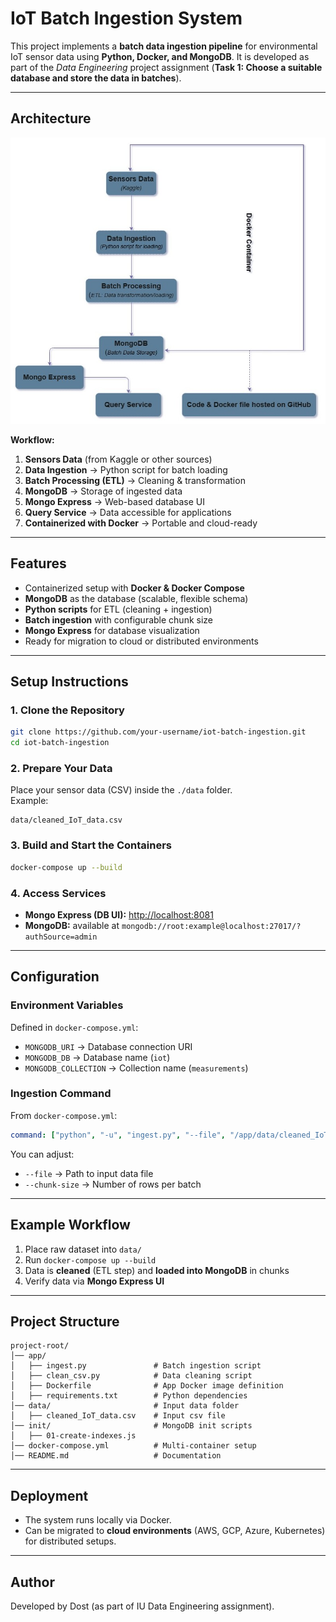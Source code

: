 # IoT Batch Ingestion System  

This project implements a **batch data ingestion pipeline** for environmental IoT sensor data using **Python, Docker, and MongoDB**. It is developed as part of the *Data Engineering* project assignment (**Task 1: Choose a suitable database and store the data in batches**).  

---

## Architecture  

![System Design](Design-perfect.jpg)  

**Workflow:**  
1. **Sensors Data** (from Kaggle or other sources)  
2. **Data Ingestion** → Python script for batch loading  
3. **Batch Processing (ETL)** → Cleaning & transformation  
4. **MongoDB** → Storage of ingested data  
5. **Mongo Express** → Web-based database UI  
6. **Query Service** → Data accessible for applications  
7. **Containerized with Docker** → Portable and cloud-ready  

---

## Features  
- Containerized setup with **Docker & Docker Compose**  
- **MongoDB** as the database (scalable, flexible schema)  
- **Python scripts** for ETL (cleaning + ingestion)  
- **Batch ingestion** with configurable chunk size  
- **Mongo Express** for database visualization  
- Ready for migration to cloud or distributed environments  

---

## Setup Instructions  

### 1. Clone the Repository  
```bash
git clone https://github.com/your-username/iot-batch-ingestion.git
cd iot-batch-ingestion
```

### 2. Prepare Your Data  
Place your sensor data (CSV) inside the `./data` folder.  
Example:  
```
data/cleaned_IoT_data.csv
```

### 3. Build and Start the Containers  
```bash
docker-compose up --build
```

### 4. Access Services  
- **Mongo Express (DB UI):** [http://localhost:8081](http://localhost:8081)  
- **MongoDB:** available at `mongodb://root:example@localhost:27017/?authSource=admin`  

---

## Configuration  

### Environment Variables  
Defined in `docker-compose.yml`:  

- `MONGODB_URI` → Database connection URI  
- `MONGODB_DB` → Database name (`iot`)  
- `MONGODB_COLLECTION` → Collection name (`measurements`)  

### Ingestion Command  
From `docker-compose.yml`:  
```yaml
command: ["python", "-u", "ingest.py", "--file", "/app/data/cleaned_IoT_data.csv", "--chunk-size", "50000"]
```

You can adjust:  
- `--file` → Path to input data file  
- `--chunk-size` → Number of rows per batch  

---

## Example Workflow  

1. Place raw dataset into `data/`  
2. Run `docker-compose up --build`  
3. Data is **cleaned** (ETL step) and **loaded into MongoDB** in chunks  
4. Verify data via **Mongo Express UI**  

---

## Project Structure  

```
project-root/
│── app/
│   ├── ingest.py               # Batch ingestion script
│   ├── clean_csv.py            # Data cleaning script
│   ├── Dockerfile              # App Docker image definition
│   ├── requirements.txt        # Python dependencies
│── data/                       # Input data folder
│   ├── cleaned_IoT_data.csv    # Input csv file
│── init/                       # MongoDB init scripts
│   ├── 01-create-indexes.js
│── docker-compose.yml          # Multi-container setup
│── README.md                   # Documentation
```

---

## Deployment  

- The system runs locally via Docker.  
- Can be migrated to **cloud environments** (AWS, GCP, Azure, Kubernetes) for distributed setups.  

---

## Author  
Developed by Dost (as part of IU Data Engineering assignment).  
 